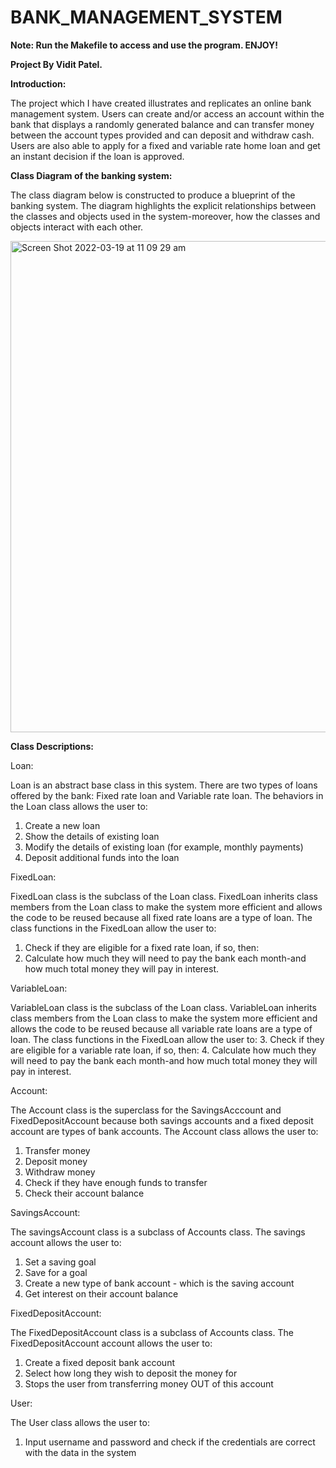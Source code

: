 # BANK_MANAGEMENT_SYSTEM

**Note: Run the Makefile to access and use the program. ENJOY!**

**Project By Vidit Patel.**

**Introduction:**

The project which I have created illustrates and replicates an online bank management system. Users can create and/or access an account within the bank that displays a randomly generated balance and can transfer money between the account types provided and can deposit and withdraw cash. Users are also able to apply for a fixed and variable rate home loan and get an instant decision if the loan is approved.

**Class Diagram of the banking system:**

The class diagram below is constructed to produce a blueprint of the banking system. The diagram highlights the explicit relationships between the classes and objects used in the system-moreover, how the classes and objects interact with each other.

<img width="786" alt="Screen Shot 2022-03-19 at 11 09 29 am" src="https://user-images.githubusercontent.com/99856161/159099883-d8cfa9f8-ca82-423c-8790-12a336dfa4c0.png">

    
**Class Descriptions:**

Loan:

Loan is an abstract base class in this system. There are two types of loans offered by the bank: Fixed rate loan and Variable rate loan.
The behaviors in the Loan class allows the user to:
1. Create a new loan
2. Show the details of existing loan
3. Modify the details of existing loan (for example, monthly payments)
4. Deposit additional funds into the loan


FixedLoan:

FixedLoan class is the subclass of the Loan class. FixedLoan inherits class members from the Loan class to make the system more efficient and allows the code to be reused because all fixed rate loans are a type of loan. The class functions in the FixedLoan allow the user to:
1. Check if they are eligible for a fixed rate loan, if so, then:
2. Calculate how much they will need to pay the bank each month-and how much total
money they will pay in interest.

VariableLoan:

VariableLoan class is the subclass of the Loan class. VariableLoan inherits class members from the Loan class to make the system more efficient and allows the code to be reused because all variable rate loans are a type of loan. The class functions in the FixedLoan allow the user to:
3. Check if they are eligible for a variable rate loan, if so, then:
4. Calculate how much they will need to pay the bank each month-and how much total
money they will pay in interest.

Account:

The Account class is the superclass for the SavingsAcccount and FixedDepositAccount because both savings accounts and a fixed deposit account are types of bank accounts. The Account class allows the user to:
1. Transfer money
2. Deposit money
3. Withdraw money
4. Check if they have enough funds to transfer
5. Check their account balance

SavingsAccount:

The savingsAccount class is a subclass of Accounts class. The savings account allows the user to:
1. Set a saving goal
2. Save for a goal
3. Create a new type of bank account - which is the saving account
4. Get interest on their account balance

FixedDepositAccount:

The FixedDepositAccount class is a subclass of Accounts class. The FixedDepositAccount account allows the user to:
1. Create a fixed deposit bank account
2. Select how long they wish to deposit the money for
3. Stops the user from transferring money OUT of this account

User:

The User class allows the user to:
1. Input username and password and check if the credentials are correct with the data
in the system
